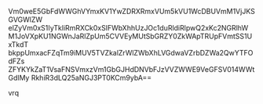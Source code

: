 Vm0weE5GbFdWWGhVYmxKV1YwZDRXRmxVUm5kVU1WcDBUVmM1VjJKSGVGWlZW
elZyVm0xS1IyTkliRmRXCk0xSlFWbXhhUzJOc1duRldiRlpwQ2xKc2NGRlhW
M1JoVXpKU1NGWnJaRlZpUm5CVVEyMUtSbGRZY0ZkWApTRUpFVmtSS1UxTkdT
bkppUmxacFZqTm9iMUV5TVZkalZrWlZWbXhLVGdwaVZrbDZWa2QwYTFOdFZs
ZFYKYkZaT1VsaFNSVmxzVm1GbGJHdDNVbFJzVVZWWE9VeGFSV014WWtGdlMy
RkhiR3dLQ25aNGJ3PT0KCm9ybA==

vrq